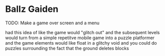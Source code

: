 # Ballz Gaiden

TODO: Make a game over screen and a menu

had this idea of like
the game would "glitch out"
and the subsequent levels would turn from a simple repetitve mobile game into a puzzle platformer
and the game elements would like float in a glitchy void
and you could do puzzles surrounding the fact that the ground deletes blocks